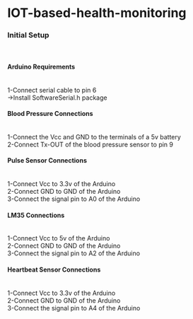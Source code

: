 # IOT-based-health-monitoring
<h3>Initial Setup</h3><br>


<h4>Arduino Requirements</h4><br>
1-Connect serial cable to pin 6<br>
->Install SoftwareSerial.h package<br>
<h4>Blood Pressure Connections</h4><br>
1-Connect the Vcc and GND to the terminals of a 5v battery<br>
2-Connect Tx-OUT of the blood pressure sensor to pin 9<br>
<h4>Pulse Sensor Connections</h4><br>
1-Connect Vcc to 3.3v of the Arduino<br>
2-Connect GND to GND of the Arduino<br>
3-Connect the signal pin to A0 of the Arduino<br>
<h4>LM35 Connections</h4><br>
1-Connect Vcc to 5v of the Arduino<br>
2-Connect GND to GND of the Arduino<br>
3-Connect the signal pin to A2 of the Arduino<br>
<h4>Heartbeat Sensor Connections</h4><br>
1-Connect Vcc to 3.3v of the Arduino<br>
2-Connect GND to GND of the Arduino<br>
3-Connect the signal pin to A4 of the Arduino<br>

